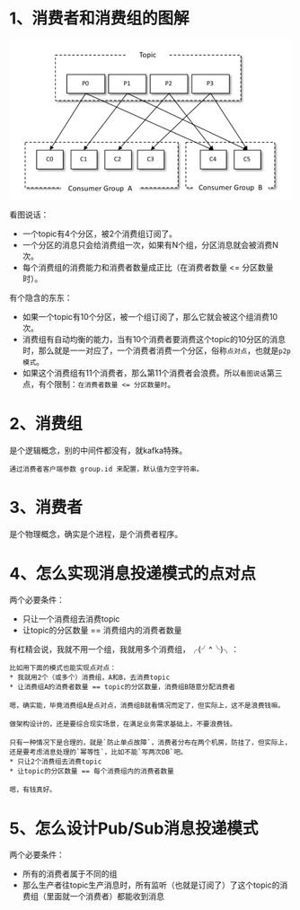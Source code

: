 # 1、消费者和消费组的图解
![](imgs/2021-09-04-jplr64.png)

看图说话：
* 一个topic有4个分区，被2个消费组订阅了。
* 一个分区的消息只会给消费组一次，如果有N个组，分区消息就会被消费N次。
* 每个消费组的消费能力和消费者数量成正比（在消费者数量 <= 分区数量时）。

有个隐含的东东：
* 如果一个topic有10个分区，被一个组订阅了，那么它就会被这个组消费10次。
* 消费组有自动均衡的能力，当有10个消费者要消费这个topic的10分区的消息时，那么就是一一对应了，一个消费者消费一个分区，俗称`点对点`，也就是`p2p模式`。
* 如果这个消费组有11个消费者，那么第11个消费者会浪费。所以`看图说话`第三点，有个限制：`在消费者数量 <= 分区数量时`。

# 2、消费组
是个逻辑概念，别的中间件都没有，就kafka特殊。
```
通过消费者客户端参数 group.id 来配置，默认值为空字符串。
```
# 3、消费者
是个物理概念，确实是个进程，是个消费者程序。

# 4、怎么实现消息投递模式的点对点
两个必要条件：
* 只让一个消费组去消费topic
* 让topic的分区数量 == 消费组内的消费者数量

有杠精会说，我就不用一个组，我就用多个消费组，╭(╯^╰)╮：
```
比如用下面的模式也能实现点对点：
* 我就用2个（或多个）消费组，A和B，去消费topic
* 让消费组A的消费者数量 == topic的分区数量，消费组B随意分配消费者

嗯，确实能，毕竟消费组A是点对点，消费组B就看情况而定了，但实际上，这不是浪费钱嘛。

做架构设计的，还是要综合现实场景，在满足业务需求基础上，不要浪费钱。

只有一种情况下是合理的，就是`防止单点故障`，消费者分布在两个机房，防挂了，但实际上，还是要考虑消息处理的`幂等性`，比如不能`写两次DB`吧。
* 只让2个消费组去消费topic
* 让topic的分区数量 == 每个消费组内的消费者数量

嗯，有钱真好。
```

# 5、怎么设计Pub/Sub消息投递模式
两个必要条件：
* 所有的消费者属于不同的组
* 那么生产者往topic生产消息时，所有监听（也就是订阅了）了这个topic的消费组（里面就一个消费者）都能收到消息